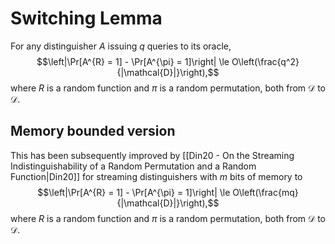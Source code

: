# Switching Lemma
For any distinguisher $A$ issuing $q$ queries to its oracle, $$\left|\Pr[A^{R} = 1] - \Pr[A^{\pi} = 1]\right| \le O\left(\frac{q^2}{|\mathcal{D}|}\right),$$ where $R$ is a random function and $\pi$ is a random permutation, both from $\mathcal{D}$ to $\mathcal{D}$.


## Memory bounded version
This has been subsequently improved by [[Din20 - On the Streaming Indistinguishability of a Random Permutation and a Random Function|Din20]] for streaming distinguishers with $m$ bits of memory to $$\left|\Pr[A^{R} = 1] - \Pr[A^{\pi} = 1]\right| \le O\left(\frac{mq}{|\mathcal{D}|}\right),$$ where $R$ is a random function and $\pi$ is a random permutation, both from $\mathcal{D}$ to $\mathcal{D}$.